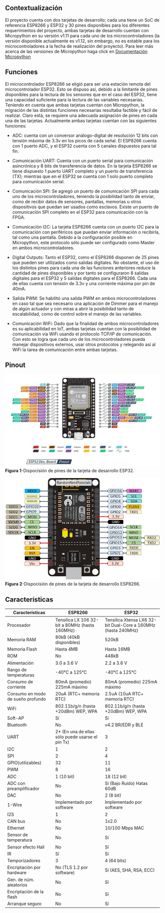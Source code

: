 ## Contextualización

El proyecto cuenta con dos tarjetas de desarrollo; cada una tiene un SoC de referencia ESP8266 y ESP32 y 30 pines disponibles para los diferentes requerimientos del proyecto, ambas tarjetas de desarrollo cuentan con Micropython en su versión v1.11 para cada uno de los microcontroladores (la versión disponible actualmente es v1.12, sin embargo, no es estable para los microcontroladores a la fecha de realización del proyecto).
Para leer más acerca de las versiones de Micropython haga click en [Documentación Micropython](https://docs.micropython.org/en/latest/index.html)

## Funciones

El microcontrolador ESP8266 se eligió para ser una estación remota del microcontrolador ESP32. Esto se dispuso así, debido a la limitante de pines disponibles para la lectura de los sensores que en el caso del ESP32, tiene una capacidad suficiente para la lectura de las variables necesarias.
Teniendo en cuenta que ambas tarjetas cuentan con Micropython, la migración de las distintas funciones necesarias resultaba factible y fácil de realizar. Claro está, se requiere una adecuada asignación de pines en cada una de las tarjetas.
Actualmente ambas tarjetas cuentan con las siguientes funciones:

- ADC: cuenta con un conversor análogo-digital de resolución 12 bits con tensión máxima de 3.3v en los picos de cada señal. El ESP8266 cuenta con 1 puerto ADC, y el ESP32 cuenta con 5 canales dispuestos para tal fin.

- Comunicación UART: Cuenta con un puerto serial para comunicación asincrónica y 8 bits de transferencia de datos. En la tarjeta ESP8266 se tiene dispuesto 1 puerto UART completo y un puerto de transferencia (TX); mientras que en el ESP32 se cuenta con 1 solo puerto completo para comunicación serial.

- Comunicación SPI: Se agregó un puerto de comunicación SPI para cada uno de los microcontroladores, teniendo la posibilidad tanto de enviar, como de recibir datos de sensores, pantallas, memorias u otros dispositivos que puedan ser usados como esclavos. Existe un puerto de comunicación SPI completo en el ESP32 para comunicación con la FPGA.

- Comunicación I2C: La tarjeta ESP8266 cuenta con un puerto I2C para la comunicación con periféricos que puedan enviar información o recibirla, tal como una pantalla. Debido a la configuración posible en Micropython, este protocolo sólo puede ser configurado como Master en ambos microcontroladores.

- Digital Outputs: Tanto el ESP32, como el ESP8266 disponen de 25 pines que pueden ser utilizados como salidas digitales. No obstante, el uso de los distintos pines para cada una de las funciones anteriores reduce la cantidad de pines disponibles y por tanto se configuraron 8 salidas digitales para el ESP32 y 5 salidas digitales para el ESP8266. Cada una de ellas cuenta con tensión de 3.3v y una corriente máxima por pin de 40mA.

- Salida PWM: Se habilitó una salida PWM en ambos microcontroladores en caso tal que sea necesario una aplicación de Dimmer para el manejo de algún actuador y con miras a abrir la posibilidad tanto de escalabilidad, como de control sobre el manejo de las variables.

- Comunicación WiFi: Dado que la finalidad de ambos microcontroladores es su aplicabilidad en IoT, ambas tarjetas cuentan con la posibilidad de comunicación vía WiFi usando el protocolo TCP/IP de comunicación. Con esto se logra que cada uno de los microcontroladores pueda manejar dispositivos externos, usar otros protocolos y relegando así al WiFi la tarea de comunicación entre ambas tarjetas.

## Pinout

![alt text](https://github.com/monicaespinosa/Domo-Kon/blob/master/MicroControlador/Images/ESP32pinout.png)
**Figura 1**-Dispocisión de pines de la tarjeta de desarrollo ESP32.

![alt text](https://github.com/monicaespinosa/Domo-Kon/blob/master/MicroControlador/Images/ESP8266pinout.png)
**Figura 2**-Dispocisión de pines de la tarjeta de desarrollo ESP8266.

## Características

|Características|ESP8266|ESP32|
|--|--|--|
|Procesador|Tensilica LX 106 32-bit a 80MHz (hasta 160MHz)|Tensilica Xtensa LX6 32-bit Dual-Core a 160MHz (hasta 240MHz)|
|Memoria RAM|80kB (40kB disponibles)|520kB|
|Memoria Flash|Hasta 4MB|Hasta 16MB|
|ROM|No|448kB|
|Alimentación| 3.0 a 3.6 V|2.2 a 3.6 V|
|Rango de temperaturas|-40°C a 125°C|-40°C a 125°C|
|Consumo de corriente|80mA (promedio) 225mA máximo|80mA (promedio) 225mA máximo|
|Consumo en modo de sueño profundo|20uA (RTC+ memoria RTC)|2.5uA (10uA RTC+ memoria RTC)|
|WiFi|802.11b/g/n (hasta +20dBm) WEP, WPA|802.11b/g/n (hasta +20dBm) WEP, WPA|
|Soft-AP|Sí|Sí|
|Bluetooth|No|v4.2 BR/EDR y BLE|
|UART|2* (En una de ellas sólo puede usarse el pin Tx)|3|
|I2C|1|2|
|SPI|2|4|
|GPIO(utilizables)|32|11|
|PWM|8|16|
|ADC|1 (10 bit)|18 (12 bit)|
|ADC con preamplificador|No|Sí (Bajo Ruido) Hatas 60dB|
|DAC|No|2 (8 bit)|
|1-Wire|Implementado por software|Implementado por software|
|I2S|1|2|
|CAN bus|No|1x2.0|
|Ethernet|No|10/100 Mbps MAC|
|Sensor de temperatura|No|Sí|
|Sensor efecto Hall|No|Sí|
|IR|Sí|Sí|
|Temporizadores|3|4 (64 bits)|
|Encriptación por hardware|No (TLS 1.2 por software)|Sí (AES, SHA, RSA, ECC)|
|Gen. de núm. aleatorios|No|Sí|
|Encriptación de la flash|No|Sí|
|Arranque seguro|No|Sí|
